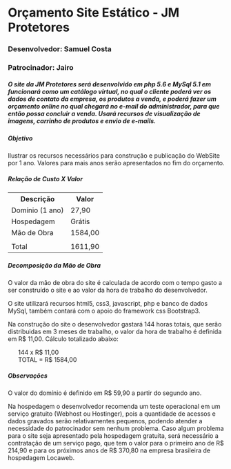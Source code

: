 <h1>Orçamento Site Estático - JM Protetores</h1>

<h3>Desenvolvedor: Samuel Costa</h3>
<h3>Patrocinador: Jairo</h3>
<h5>O site da JM Protetores será desenvolvido em php 5.6 e MySql 5.1 em funcionará como um catálogo virtual, no qual o cliente poderá ver os dados de contato da empresa, os produtos a venda, e poderá fazer um orçamento online no qual chegará no e-mail do administrador, para que então possa concluir a venda. Usará recursos de visualização de imagens, carrinho de produtos e envio de e-mails.</h5>


<h5>Objetivo</h5>
<p>Ilustrar os recursos necessários para construção e publicação do WebSite por 1 ano. Valores para mais anos serão apresentados no fim do orçamento.</p>

<h5>Relação de Custo X Valor</h5>
<table>
<tr>
    <th>
        Descrição
    </th>
    <th>
        Valor
    </th>
</tr>
<tr>
    <td>
        Domínio (1 ano)
    </td>
    <td>
        27,90
    </td>
</tr>
<tr>
    <td>
        Hospedagem
    </td>
    <td>
        Grátis
    </td>
</tr>
<tr>
    <td>
    Mão de Obra
    </td>
    <td>
    1584,00
    </td>
</tr>
<tr>
    <td>
    </td>
    <td>
    </td>
</tr>
<tr>
    <td>
    Total
    </td>
    <td>
    1611,90
    </td>
</tr>
</table>

<h5>Decomposição da Mão de Obra</h5>
<p>O valor da mão de obra do site é calculada de acordo com o tempo gasto a ser construído o site e ao valor da hora de trabalho do desenvolvedor.</p>
<p>O site utilizará recursos html5, css3, javascript, php e banco de dados MySql, também contará com o apoio do framework css Bootstrap3.
<p>Na construção do site o desenvolvedor gastará 144 horas totais, que serão distribuidas em 3 meses de trabalho, o valor da hora de trabalho é definida em R$ 11,00. Cálculo totalizado abaixo:</p>
<ul>
    144 x R$ 11,00<br />
    TOTAL =   R$ 1584,00
</ul>

<h5>Observações</h5>
<p>O valor do domínio é definido em R$ 59,90 a partir do segundo ano.
<p>Na hospedagem o desenvolvedor recomenda um teste operacional  em um serviço gratuito (Webhost ou Hostinger), pois a quantidade de acessos e dados gravados serão relativamentes pequenos, podendo atender a necessidade do patrocinador sem nenhum problema. Caso algum problema para o site seja apresentado pela hospedagem gratuita, será necessário a contratação de um serviço pago, que tem o valor para o primeiro ano de R$ 214,90 e para os próximos anos de R$ 370,80 na empresa brasileira de hospedagem Locaweb.</p>